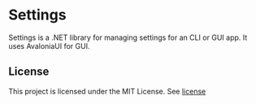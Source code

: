 # Settings
Settings is a .NET library for managing settings for an CLI or GUI app. It uses AvaloniaUI for GUI.
## License
This project is licensed under the MIT License.
See [license](LICENSE.md)
